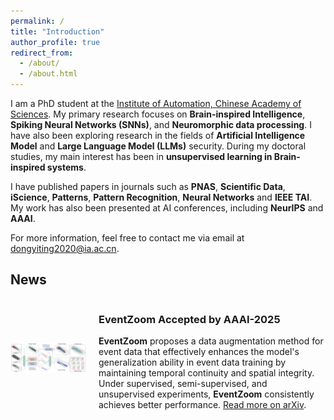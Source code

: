 ```yaml
---
permalink: /
title: "Introduction"
author_profile: true
redirect_from: 
  - /about/
  - /about.html
---
```


I am a PhD student at the [Institute of Automation, Chinese Academy of Sciences](http://english.ia.cas.cn/). My primary research focuses on **Brain-inspired Intelligence**, **Spiking Neural Networks (SNNs)**, and **Neuromorphic data processing**. I have also been exploring research in the fields of **Artificial Intelligence Model** and **Large Language Model (LLMs)** security. During my doctoral studies, my main interest has been in **unsupervised learning in Brain-inspired systems**.

I have published papers in journals such as **PNAS**, **Scientific Data**, **iScience**, **Patterns**, **Pattern Recognition**, **Neural Networks** and **IEEE TAI**. My work has also been presented at AI conferences, including **NeurIPS** and **AAAI**.


For more information, feel free to contact me via email at <dongyiting2020@ia.ac.cn>.


News
-------


<div style="display: flex; align-items: center; margin-bottom: 20px;">
  <div style="width: 25%; margin-right: 20px;">
    <a href="https://arxiv.org/abs/2409.17167" target="_blank">
      <img src="https://raw.githubusercontent.com/sunbaby01/sunbaby01.github.io/master/images/eventzoom.png" 
           alt="StressPrompt" 
           style="width: 100%; max-height: 120px; object-fit: cover;">
    </a>
  </div>
  <div style="width: 75%;">
    <h3><strong>EventZoom</strong>  Accepted by AAAI-2025</h3>
    <p><strong>EventZoom</strong> proposes a data augmentation method for event data that effectively enhances the model's generalization ability in event data training by maintaining temporal continuity and spatial integrity. Under supervised, semi-supervised, and unsupervised experiments, <strong>EventZoom</strong> consistently achieves better performance. <a href="https://arxiv.org/abs/2409.17167" target="_blank">Read more on arXiv</a>.</p>
  </div>
</div>

